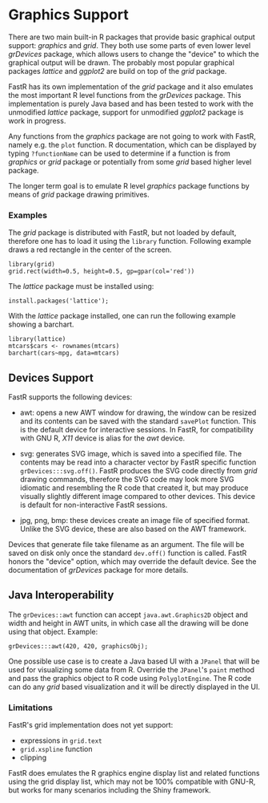 # Graphics Support

There are two main built-in R packages that provide basic graphical output
support: *graphics* and *grid*. They both use some parts of even lower level
*grDevices* package, which allows users to change the "device" to which the
graphical output will be drawn. The probably most popular graphical packages
*lattice* and *ggplot2* are build on top of the *grid* package.

FastR has its own implementation of the *grid* package and it also emulates
the most important R level functions from the *grDevices* package. This
implementation is purely Java based and has been tested to work with
the unmodified *lattice* package, support for unmodified *ggplot2* package
is work in progress.

Any functions from the *graphics* package are not going to work with FastR,
namely e.g. the `plot` function. R documentation, which can be displayed by
typing `?functionName` can be used to determine if a function is from *graphics*
or *grid* package or potentially from some *grid* based higher level package.

The longer term goal is to emulate R level *graphics* package functions by
means of *grid* package drawing primitives.

### Examples

The *grid* package is distributed with FastR, but not loaded by default,
therefore one has to load it using the `library` function. Following example
draws a red rectangle in the center of the screen.

```
library(grid)
grid.rect(width=0.5, height=0.5, gp=gpar(col='red'))
```

The *lattice* package must be installed using:

```
install.packages('lattice');
```

With the *lattice* package installed, one can run the
following example showing a barchart.

```
library(lattice)
mtcars$cars <- rownames(mtcars)
barchart(cars~mpg, data=mtcars)
```

## Devices Support

FastR supports the following devices:

* awt: opens a new AWT window for drawing, the window can be resized and
its contents can be saved with the standard `savePlot` function.
This is the default device for interactive sessions.
In FastR, for compatibility with GNU R, *X11* device is alias for the *awt* device.

* svg: generates SVG image, which is saved into a specified file.
The contents may be read into a character vector by FastR specific function
`grDevices:::svg.off()`. FastR produces the SVG code directly from *grid* drawing commands,
therefore the SVG code may look more SVG idiomatic and resembling the R code that created it,
but may produce visually slightly different image compared to other devices.
This device is default for non-interactive FastR sessions.

* jpg, png, bmp: these devices create an image file of specified format. Unlike the SVG device,
these are also based on the AWT framework.

Devices that generate file take filename as an argument. The file will be saved on disk only
once the standard `dev.off()` function is called. FastR honors the "device" option, which
may override the default device. See the documentation of *grDevices* package for more details.

## Java Interoperability

The `grDevices::awt` function can accept `java.awt.Graphics2D` object and width and height in AWT units,
in which case all the drawing will be done using that object. Example:

```
grDevices:::awt(420, 420, graphicsObj);
```

One possible use case is to create a Java based UI with a `JPanel` that will be
used for visualizing some data from R. Override the `JPanel`'s `paint`
method and pass the graphics object to R code using `PolyglotEngine`.
The R code can do any *grid* based visualization and it will be directly
displayed in the UI.

### Limitations

FastR's grid implementation does not yet support:

* expressions in `grid.text`
* `grid.xspline` function
* clipping

FastR does emulates the R graphics engine display list and related functions using the grid display list,
which may not be 100% compatible with GNU-R, but works for many scenarios including the Shiny framework.
